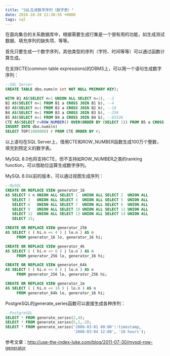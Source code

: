 ```yaml
---
title: "SQL生成数字序列（数字表）"
date: 2016-10-20 22:38:55 +0800
tags: sql
---
```


在面向集合的关系数据库中，根据需要生成行集是一个很有用的功能，如生成测试数据、填充序列的缺失项、等等。

首先只要生成一个数字序列，其他类型的序列（字符、时间等等）可以通过函数计算生成。

在支持CTE(common table expressions)的DBMS上，可以用一个语句生成数字序列：

```sql
--SQL Server
CREATE TABLE dbo.nums(n int NOT NULL PRIMARY KEY);

WITH B1 AS(SELECT n=1 UNION ALL SELECT n=1), --2
B2 AS(SELECT n=1 FROM B1 a CROSS JOIN B1 b), --4
B3 AS(SELECT n=1 FROM B2 a CROSS JOIN B2 b), --16
B4 AS(SELECT n=1 FROM B3 a CROSS JOIN B3 b), --256
B5 AS(SELECT n=1 FROM B4 a CROSS JOIN B4 b), --65536
CTE AS(SELECT r=ROW_NUMBER() OVER(ORDER BY (SELECT 1)) FROM B5 a CROSS JOIN B3 b) --65536 * 16
INSERT INTO dbo.nums(n)
SELECT TOP(1000000) r FROM CTE ORDER BY r;
```

以上语句在SQL Server上，借用CTE和ROW_NUMBER函数生成100万个整数，填充到预定义的数字表。

MySQL 8.0也将支持CTE，但不支持如ROW_NUMBER之类的ranking function，可以借助位运算生成数字序列。

MySQL 8.0以前的版本，可以通过视图生成序列：

```sql
--MySQL
CREATE OR REPLACE VIEW generator_16
AS SELECT 0 n UNION ALL SELECT 1  UNION ALL SELECT 2  UNION ALL
   SELECT 3   UNION ALL SELECT 4  UNION ALL SELECT 5  UNION ALL
   SELECT 6   UNION ALL SELECT 7  UNION ALL SELECT 8  UNION ALL
   SELECT 9   UNION ALL SELECT 10 UNION ALL SELECT 11 UNION ALL
   SELECT 12  UNION ALL SELECT 13 UNION ALL SELECT 14 UNION ALL
   SELECT 15;

CREATE OR REPLACE VIEW generator_256
AS SELECT ( ( hi.n << 4 ) | lo.n ) AS n
     FROM generator_16 lo, generator_16 hi;

CREATE OR REPLACE VIEW generator_4k
AS SELECT ( ( hi.n << 8 ) | lo.n ) AS n
     FROM generator_256 lo, generator_16 hi;

CREATE OR REPLACE VIEW generator_64k
AS SELECT ( ( hi.n << 8 ) | lo.n ) AS n
     FROM generator_256 lo, generator_256 hi;

CREATE OR REPLACE VIEW generator_1m
AS SELECT ( ( hi.n << 16 ) | lo.n ) AS n
     FROM generator_64k lo, generator_16 hi;
```

PostgreSQL的generate_series函数可以直接生成各种序列：

```sql
--PostgreSQL
SELECT * FROM generate_series(2,4);
SELECT * FROM generate_series(5,1,-2);
SELECT * FROM generate_series('2008-03-01 00:00'::timestamp,
                              '2008-03-04 12:00', '10 hours');
```

参考文章：http://use-the-index-luke.com/blog/2011-07-30/mysql-row-generator
